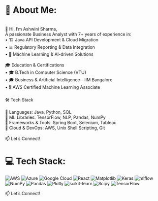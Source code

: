 # 💫 About Me:
<br>👋 Hi, I’m Ashwini Sharma, <br> A passionate Business Analyst with 7+ years of experience in:<br>	•	🏗 Java API Development & Cloud Migration<br>	•	📊 Regulatory Reporting & Data Integration<br>	•	🤖 Machine Learning & AI-driven Solutions<br><br>🎓 Education & Certifications<br>	•	🎓 B.Tech in Computer Science (VTU)<br>	•	🎓 Business & Artificial Intelligence - IIM Bangalore<br>	•	🎖 AWS Certified Machine Learning Associate<br><br>🛠 Tech Stack<br><br>🔹 Languages: Java, Python, SQL<br>🔹 ML Libraries: TensorFlow, NLP, Pandas, NumPy<br>🔹 Frameworks & Tools: Spring Boot, Selenium, Tableau<br>🔹 Cloud & DevOps: AWS, Unix Shell Scripting, Git<br><br>📫 Let’s Connect!

# 💻 Tech Stack:
![AWS](https://img.shields.io/badge/AWS-%23FF9900.svg?style=for-the-badge&logo=amazon-aws&logoColor=white) ![Azure](https://img.shields.io/badge/azure-%230072C6.svg?style=for-the-badge&logo=microsoftazure&logoColor=white) ![Google Cloud](https://img.shields.io/badge/GoogleCloud-%234285F4.svg?style=for-the-badge&logo=google-cloud&logoColor=white) ![React](https://img.shields.io/badge/react-%2320232a.svg?style=for-the-badge&logo=react&logoColor=%2361DAFB) ![Matplotlib](https://img.shields.io/badge/Matplotlib-%23ffffff.svg?style=for-the-badge&logo=Matplotlib&logoColor=black) ![Keras](https://img.shields.io/badge/Keras-%23D00000.svg?style=for-the-badge&logo=Keras&logoColor=white) ![mlflow](https://img.shields.io/badge/mlflow-%23d9ead3.svg?style=for-the-badge&logo=numpy&logoColor=blue) ![NumPy](https://img.shields.io/badge/numpy-%23013243.svg?style=for-the-badge&logo=numpy&logoColor=white) ![Pandas](https://img.shields.io/badge/pandas-%23150458.svg?style=for-the-badge&logo=pandas&logoColor=white) ![Plotly](https://img.shields.io/badge/Plotly-%233F4F75.svg?style=for-the-badge&logo=plotly&logoColor=white) ![scikit-learn](https://img.shields.io/badge/scikit--learn-%23F7931E.svg?style=for-the-badge&logo=scikit-learn&logoColor=white) ![Scipy](https://img.shields.io/badge/SciPy-%230C55A5.svg?style=for-the-badge&logo=scipy&logoColor=%white) ![TensorFlow](https://img.shields.io/badge/TensorFlow-%23FF6F00.svg?style=for-the-badge&logo=TensorFlow&logoColor=white)

📫 Let’s Connect!
